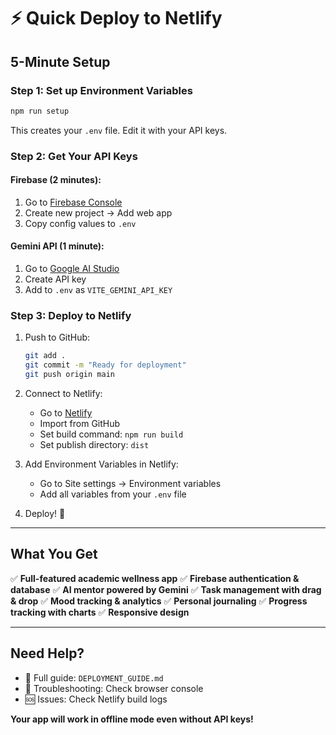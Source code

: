 # ⚡ **Quick Deploy to Netlify**

## **5-Minute Setup**

### **Step 1: Set up Environment Variables**
```bash
npm run setup
```
This creates your `.env` file. Edit it with your API keys.

### **Step 2: Get Your API Keys**

#### **Firebase (2 minutes):**
1. Go to [Firebase Console](https://console.firebase.google.com/)
2. Create new project → Add web app
3. Copy config values to `.env`

#### **Gemini API (1 minute):**
1. Go to [Google AI Studio](https://makersuite.google.com/app/apikey)
2. Create API key
3. Add to `.env` as `VITE_GEMINI_API_KEY`

### **Step 3: Deploy to Netlify**
1. Push to GitHub:
   ```bash
   git add .
   git commit -m "Ready for deployment"
   git push origin main
   ```

2. Connect to Netlify:
   - Go to [Netlify](https://netlify.com/)
   - Import from GitHub
   - Set build command: `npm run build`
   - Set publish directory: `dist`

3. Add Environment Variables in Netlify:
   - Go to Site settings → Environment variables
   - Add all variables from your `.env` file

4. Deploy! 🚀

---

## **What You Get**

✅ **Full-featured academic wellness app**
✅ **Firebase authentication & database**
✅ **AI mentor powered by Gemini**
✅ **Task management with drag & drop**
✅ **Mood tracking & analytics**
✅ **Personal journaling**
✅ **Progress tracking with charts**
✅ **Responsive design**

---

## **Need Help?**

- 📖 Full guide: `DEPLOYMENT_GUIDE.md`
- 🔧 Troubleshooting: Check browser console
- 🆘 Issues: Check Netlify build logs

**Your app will work in offline mode even without API keys!** 